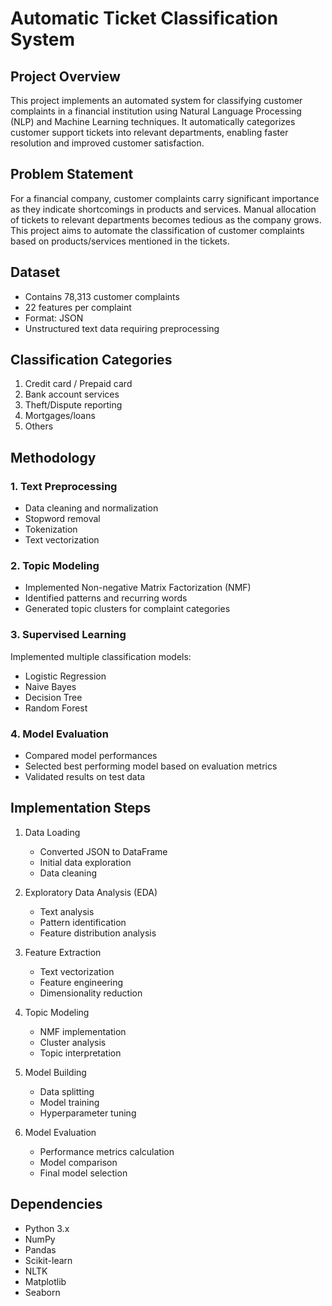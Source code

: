 # Automatic Ticket Classification System

## Project Overview
This project implements an automated system for classifying customer complaints in a financial institution using Natural Language Processing (NLP) and Machine Learning techniques. It automatically categorizes customer support tickets into relevant departments, enabling faster resolution and improved customer satisfaction.

## Problem Statement
For a financial company, customer complaints carry significant importance as they indicate shortcomings in products and services. Manual allocation of tickets to relevant departments becomes tedious as the company grows. This project aims to automate the classification of customer complaints based on products/services mentioned in the tickets.

## Dataset
- Contains 78,313 customer complaints
- 22 features per complaint
- Format: JSON
- Unstructured text data requiring preprocessing

## Classification Categories
1. Credit card / Prepaid card
2. Bank account services
3. Theft/Dispute reporting
4. Mortgages/loans
5. Others

## Methodology

### 1. Text Preprocessing
- Data cleaning and normalization
- Stopword removal
- Tokenization
- Text vectorization

### 2. Topic Modeling
- Implemented Non-negative Matrix Factorization (NMF)
- Identified patterns and recurring words
- Generated topic clusters for complaint categories

### 3. Supervised Learning
Implemented multiple classification models:
- Logistic Regression
- Naive Bayes
- Decision Tree
- Random Forest

### 4. Model Evaluation
- Compared model performances
- Selected best performing model based on evaluation metrics
- Validated results on test data

## Implementation Steps

1. Data Loading
   - Converted JSON to DataFrame
   - Initial data exploration
   - Data cleaning

2. Exploratory Data Analysis (EDA)
   - Text analysis
   - Pattern identification
   - Feature distribution analysis

3. Feature Extraction
   - Text vectorization
   - Feature engineering
   - Dimensionality reduction

4. Topic Modeling
   - NMF implementation
   - Cluster analysis
   - Topic interpretation

5. Model Building
   - Data splitting
   - Model training
   - Hyperparameter tuning

6. Model Evaluation
   - Performance metrics calculation
   - Model comparison
   - Final model selection

## Dependencies
- Python 3.x
- NumPy
- Pandas
- Scikit-learn
- NLTK
- Matplotlib
- Seaborn
